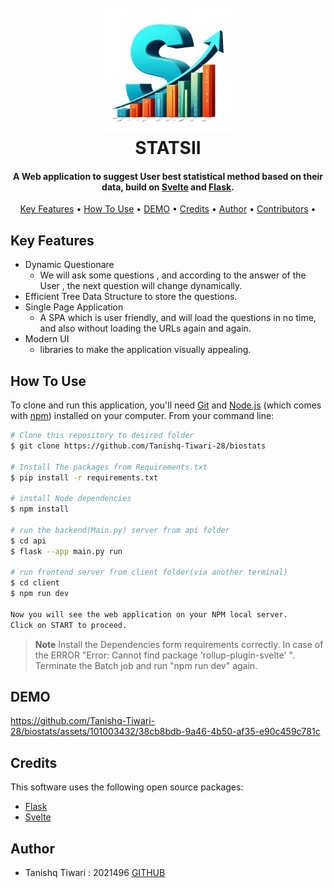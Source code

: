 
<h1 align="center">
  <br>
  <img src="client\public\logo.png" alt="Markdownify" width="200"></a>
  <br>
  STATSII
  <br>
</h1>

<h4 align="center">A Web application to suggest User best statistical method based on their data, build on <a href="https://svelte.dev/" target="_blank">Svelte</a> and <a href="https://flask.palletsprojects.com/en/3.0.x/" target="_blank">Flask</a>.</h4>

<!-- <p align="center">
  <a href="https://badge.fury.io/js/electron-markdownify">
    <img src="https://badge.fury.io/js/electron-markdownify.svg"
         alt="Gitter">
  </a>
  <a href="https://gitter.im/amitmerchant1990/electron-markdownify"><img src="https://badges.gitter.im/amitmerchant1990/electron-markdownify.svg"></a>
  <a href="https://saythanks.io/to/bullredeyes@gmail.com">
      <img src="https://img.shields.io/badge/SayThanks.io-%E2%98%BC-1EAEDB.svg">
  </a>
  <a href="https://www.paypal.me/AmitMerchant">
    <img src="https://img.shields.io/badge/$-donate-ff69b4.svg?maxAge=2592000&amp;style=flat">
  </a>
</p> -->

<p align="center">
  <a href="#key-features">Key Features</a> •
  <a href="#how-to-use">How To Use</a> •
  <a href="#demo">DEMO</a> •
  <a href="#credits">Credits</a> •
  <a href="#author">Author</a> •
  <a href="#contributors">Contributors</a> •


  <!-- <a href="#related">Related</a> •
  <a href="#license">License</a> -->
</p>





## Key Features

* Dynamic Questionare
  - We will ask some questions , and according to the answer of the User , the next question will change dynamically.
* Efficient Tree Data Structure to store the questions.
* Single Page Application
  - A SPA which is user friendly, and will load the questions in no time, and also without loading the URLs again and again.
* Modern UI
  - libraries to make the application visually appealing.


## How To Use

To clone and run this application, you'll need [Git](https://git-scm.com) and [Node.js](https://nodejs.org/en/download/) (which comes with [npm](http://npmjs.com)) installed on your computer. From your command line:

```bash
# Clone this repository to desired folder
$ git clone https://github.com/Tanishq-Tiwari-28/biostats

# Install The packages from Requirements.txt
$ pip install -r requirements.txt

# install Node dependencies
$ npm install

# run the backend(Main.py) server from api folder
$ cd api
$ flask --app main.py run

# run frontend server from client folder(via another terminal)
$ cd client
$ npm run dev

Now you will see the web application on your NPM local server.
Click on START to proceed. 
```

> **Note**
> Install the Dependencies form requirements correctly.
> In case of the ERROR "Error: Cannot find package 'rollup-plugin-svelte' ".
Terminate the Batch job and run "npm run dev" again.
 


## DEMO


https://github.com/Tanishq-Tiwari-28/biostats/assets/101003432/38cb8bdb-9a46-4b50-af35-e90c459c781c




<!-- ## Download

You can [download](https://github.com/amitmerchant1990/electron-markdownify/releases/tag/v1.2.0) the latest installable version of Markdownify for Windows, macOS and Linux. -->

<!-- ## Emailware

Markdownify is an [emailware](https://en.wiktionary.org/wiki/emailware). Meaning, if you liked using this app or it has helped you in any way, I'd like you send me an email at <bullredeyes@gmail.com> about anything you'd want to say about this software. I'd really appreciate it! -->

## Credits

This software uses the following open source packages:

- [Flask](https://flask.palletsprojects.com/en/3.0.x/)
- [Svelte](https://svelte.dev/)


## Author
- Tanishq Tiwari : 2021496 [GITHUB](https://github.com/Tanishq-Tiwari-28)



<!-- ## Related

[markdownify-web](https://github.com/amitmerchant1990/markdownify-web) - Web version of Markdownify -->
<!-- 
## Support

<a href="https://www.buymeacoffee.com/5Zn8Xh3l9" target="_blank"><img src="https://www.buymeacoffee.com/assets/img/custom_images/purple_img.png" alt="Buy Me A Coffee" style="height: 41px !important;width: 174px !important;box-shadow: 0px 3px 2px 0px rgba(190, 190, 190, 0.5) !important;-webkit-box-shadow: 0px 3px 2px 0px rgba(190, 190, 190, 0.5) !important;" ></a>

<p>Or</p> 

<a href="https://www.patreon.com/amitmerchant">
	<img src="https://c5.patreon.com/external/logo/become_a_patron_button@2x.png" width="160">
</a>

## You may also like...

- [Pomolectron](https://github.com/amitmerchant1990/pomolectron) - A pomodoro app
- [Correo](https://github.com/amitmerchant1990/correo) - A menubar/taskbar Gmail App for Windows and macOS

## License

MIT

---

> [amitmerchant.com](https://www.amitmerchant.com) &nbsp;&middot;&nbsp;
> GitHub [@amitmerchant1990](https://github.com/amitmerchant1990) &nbsp;&middot;&nbsp;
> Twitter [@amit_merchant](https://twitter.com/amit_merchant)
 -->
